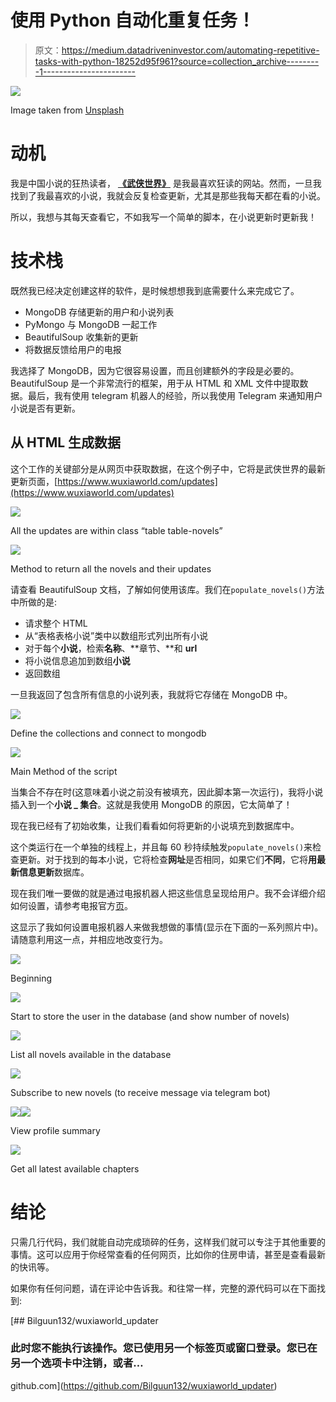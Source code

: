 # 使用 Python 自动化重复任务！

> 原文：<https://medium.datadriveninvestor.com/automating-repetitive-tasks-with-python-18252d95f961?source=collection_archive---------1----------------------->

![](img/05a68bdc8a79e00482149aec998ce7ba.png)

Image taken from [Unsplash](https://unsplash.com/photos/l4cSSdNrqak)

# 动机

我是中国小说的狂热读者， [**《武侠世界》**](https://www.wuxiaworld.com) 是我最喜欢狂读的网站。然而，一旦我找到了我最喜欢的小说，我就会反复检查更新，尤其是那些我每天都在看的小说。

所以，我想与其每天查看它，不如我写一个简单的脚本，在小说更新时更新我！

# 技术栈

既然我已经决定创建这样的软件，是时候想想我到底需要什么来完成它了。

*   MongoDB 存储更新的用户和小说列表
*   PyMongo 与 MongoDB 一起工作
*   BeautifulSoup 收集新的更新
*   将数据反馈给用户的电报

我选择了 MongoDB，因为它很容易设置，而且创建额外的字段是必要的。BeautifulSoup 是一个非常流行的框架，用于从 HTML 和 XML 文件中提取数据。最后，我有使用 telegram 机器人的经验，所以我使用 Telegram 来通知用户小说是否有更新。

## 从 HTML 生成数据

这个工作的关键部分是从网页中获取数据，在这个例子中，它将是武侠世界的最新更新页面，[https://www.wuxiaworld.com/updates](https://www.wuxiaworld.com/updates)

![](img/1351dd7ccdb52204f11e285c63154f85.png)

All the updates are within class “table table-novels”

![](img/03caf0ee14d21690623574508f14a1f2.png)

Method to return all the novels and their updates

请查看 BeautifulSoup 文档，了解如何使用该库。我们在`populate_novels()`方法中所做的是:

*   请求整个 HTML
*   从“表格表格小说”类中以数组形式列出所有小说
*   对于每个**小说**，检索**名称**、**章节、**和 **url**
*   将小说信息追加到数组**小说**
*   返回数组

一旦我返回了包含所有信息的小说列表，我就将它存储在 MongoDB 中。

![](img/dd6e4b9b74f8244e56080d3aadcd7e33.png)

Define the collections and connect to mongodb

![](img/7acec6cb7b49ebb5d3b085f8c5e6c635.png)

Main Method of the script

当集合不存在时(这意味着小说之前没有被填充，因此脚本第一次运行)，我将小说插入到一个**小说 _ 集合**。这就是我使用 MongoDB 的原因，它太简单了！

现在我已经有了初始收集，让我们看看如何将更新的小说填充到数据库中。

这个类运行在一个单独的线程上，并且每 60 秒持续触发`populate_novels()`来检查更新。对于找到的每本小说，它将检查**网址**是否相同，如果它们**不同**，它将**用最新信息更新**数据库。

现在我们唯一要做的就是通过电报机器人把这些信息呈现给用户。我不会详细介绍如何设置，请参考电报官方[页](https://core.telegram.org/bots)。

这显示了我如何设置电报机器人来做我想做的事情(显示在下面的一系列照片中)。请随意利用这一点，并相应地改变行为。

![](img/c0191de499dc015ea8eeb1494434e855.png)

Beginning

![](img/6d01f1931b3c6a5c8186b1ce2c7acbc6.png)

Start to store the user in the database (and show number of novels)

![](img/966cb503f869476577f48ad96368e608.png)

List all novels available in the database

![](img/63a22d297a16e29b7ba315738db39191.png)

Subscribe to new novels (to receive message via telegram bot)

![](img/20166a47938c1a3844fbb6719956f34f.png)![](img/b10573f5f2f23a61a9b41987e634c768.png)

View profile summary

![](img/a0091a61376ca9bad947cbcaefd8d1a7.png)

Get all latest available chapters

# 结论

只需几行代码，我们就能自动完成琐碎的任务，这样我们就可以专注于其他重要的事情。这可以应用于你经常查看的任何网页，比如你的住房申请，甚至是查看最新的快讯等。

如果你有任何问题，请在评论中告诉我。和往常一样，完整的源代码可以在下面找到:

 [## Bilguun132/wuxiaworld_updater

### 此时您不能执行该操作。您已使用另一个标签页或窗口登录。您已在另一个选项卡中注销，或者…

github.com](https://github.com/Bilguun132/wuxiaworld_updater)